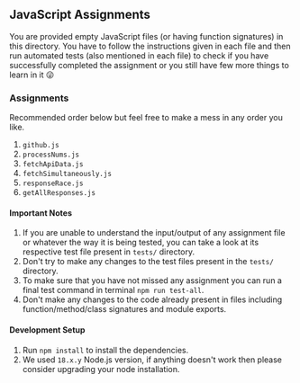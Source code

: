 ## JavaScript Assignments

You are provided empty JavaScript files (or having function signatures) in this directory. You have to follow the instructions given in each file and then run automated tests (also mentioned in each file) to check if you have successfully completed the assignment or you still have few more things to learn in it 😜

### Assignments

Recommended order below but feel free to make a mess in any order you like.

1. `github.js`
2. `processNums.js`
3. `fetchApiData.js`
4. `fetchSimultaneously.js`
5. `responseRace.js`
6. `getAllResponses.js`

#### Important Notes

1. If you are unable to understand the input/output of any assignment file or whatever the way it is being tested, you can take a look at its respective test file present in `tests/` directory.
2. Don't try to make any changes to the test files present in the `tests/` directory.
3. To make sure that you have not missed any assignment you can run a final test command in terminal `npm run test-all`.
4. Don't make any changes to the code already present in files including function/method/class signatures and module exports.

#### Development Setup

1. Run `npm install` to install the dependencies.
2. We used `18.x.y` Node.js version, if anything doesn't work then please consider upgrading your node installation.
